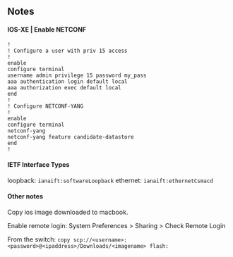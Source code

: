 ## Notes

#### IOS-XE | Enable NETCONF

```
!
! Configure a user with priv 15 access
!
enable
configure terminal
username admin privilege 15 password my_pass
aaa authentication login default local
aaa authorization exec default local
end
!
! Configure NETCONF-YANG
!
enable
configure terminal
netconf-yang
netconf-yang feature candidate-datastore
end
!
```

#### IETF Interface Types

loopback: `ianaift:softwareLoopback`
ethernet: `ianaift:ethernetCsmacd`

#### Other notes
Copy ios image downloaded to macbook.

Enable remote login:
System Preferences > Sharing > Check Remote Login

From the switch:
`copy scp://<username>:<password>@<ipaddress>/Downloads/<imagename> flash:`

